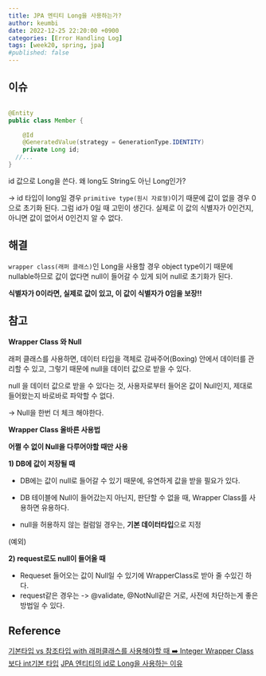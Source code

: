 ```yaml
---
title: JPA 엔티티 Long을 사용하는가?
author: keumbi
date: 2022-12-25 22:20:00 +0900
categories: [Error Handling Log]
tags: [week20, spring, jpa]
#published: false
---
```


## 이슈

```java

@Entity
public class Member {

    @Id
    @GeneratedValue(strategy = GenerationType.IDENTITY)
    private Long id;
  //...
}
```

id 값으로 Long을 쓴다. 왜 long도 String도 아닌 Long인가?

-> id 타입이 long일 경우 `primitive type(원시 자료형)`이기 때문에 값이 없을 경우 0으로 초기화 된다. 그럼 id가 0일 때 고민이 생긴다. 실제로 이 값의 식별자가 0인건지, 아니면 값이 없어서 0인건지 알 수 없다.

## 해결

`wrapper class(래퍼 클래스)`인 Long을 사용할 경우 object type이기 때문에 nullable하므로 값이 없다면 null이 들어갈 수 있게 되어 null로 초기화가 된다.

**식별자가 0이라면, 실제로 값이 있고, 이 값이 식별자가 0임을 보장!!**

## 참고

**Wrapper Class 와 Null**

래퍼 클래스를 사용하면, 데이터 타입을 객체로 감싸주어(Boxing) 안에서 데이터를 관리할 수 있고, 그렇기 때문에 null을 데이터 값으로 받을 수 있다.

null 을 데이터 값으로 받을 수 있다는 것, 사용자로부터 들어온 값이 Null인지, 제대로 들어왔는지 바로바로 파악할 수 없다.

-> Null을 한번 더 체크 해야한다.

**Wrapper Class 올바른 사용법**

**어쩔 수 없이 Null을 다루어야할 때만 사용**

**1) DB에 값이 저장될 때**

- DB에는 값이 null로 들어갈 수 있기 때문에, 유연하게 값을 받을 필요가 있다.
- DB 테이블에 Null이 들어갔는지 아닌지, 판단할 수 없을 때, Wrapper Class를 사용하면 유용하다.

- null을 허용하지 않는 컬럼일 경우는, **기본 데이터타입**으로 지정

(예외)

**2) request로도 null이 들어올 때**

- Requeset 들어오는 값이 Null일 수 있기에 WrapperClass로 받아 줄 수있긴 하다.
- request같은 경우는 -> @validate, @NotNull같은 거로, 사전에 차단하는게 좋은 방법일 수 있다.

## Reference
[기본타입 vs 참조타입 with 래퍼클래스를 사용해야할 때 ➡️ Integer Wrapper Class 보다 int기본 타입](https://thalals.tistory.com/330)
[JPA 엔티티의 id로 Long을 사용하는 이유](https://shirohoo.github.io/spring/spring-data-jpa/2021-03-23-what-long/)
